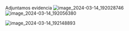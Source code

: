 Adjuntamos evidencia
![image_2024-03-14_192028746](https://github.com/Emek459/Base-de-datos-2/assets/123661143/54bc82d2-4f51-4845-9069-0ec46510293b)
![image_2024-03-14_192056380](https://github.com/Emek459/Base-de-datos-2/assets/123661143/47b80658-9299-4b29-9bae-348454d31c71)

![image_2024-03-14_192148893](https://github.com/Emek459/Base-de-datos-2/assets/123661143/0341ddcc-8151-4451-a656-66d91e37d824)
